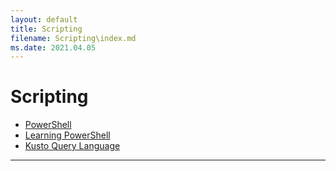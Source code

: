 ```yaml
---
layout: default
title: Scripting
filename: Scripting\index.md
ms.date: 2021.04.05
---
```


# Scripting

- [PowerShell](PowerShell)
- [Learning PowerShell](Learning-PowerShell)
- [Kusto Query Language](KQL)

---
